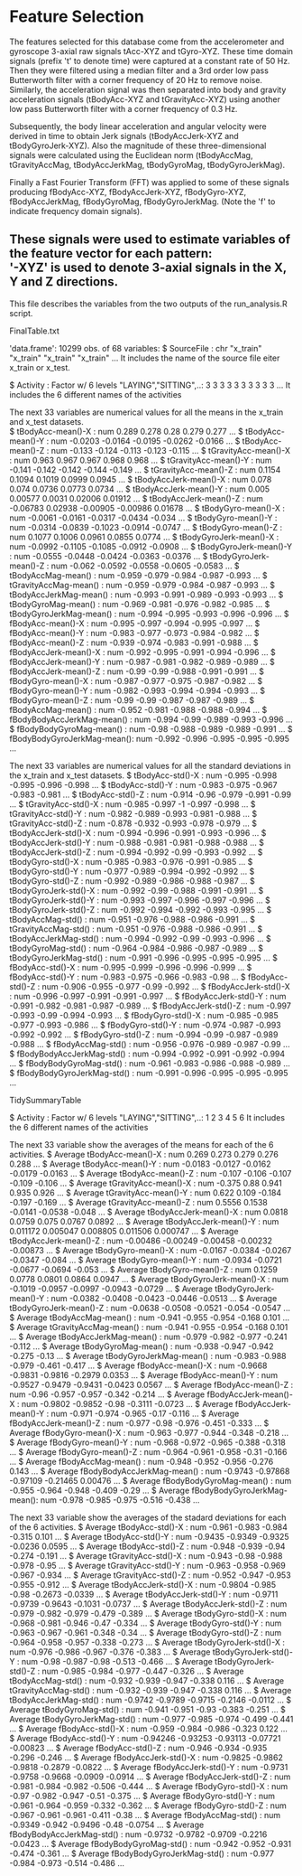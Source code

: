 
Feature Selection 
=================

The features selected for this database come from the accelerometer and gyroscope 3-axial raw signals tAcc-XYZ and tGyro-XYZ. These time domain signals (prefix 't' to denote time) were captured at a constant rate of 50 Hz. Then they were filtered using a median filter and a 3rd order low pass Butterworth filter with a corner frequency of 20 Hz to remove noise. Similarly, the acceleration signal was then separated into body and gravity acceleration signals (tBodyAcc-XYZ and tGravityAcc-XYZ) using another low pass Butterworth filter with a corner frequency of 0.3 Hz. 

Subsequently, the body linear acceleration and angular velocity were derived in time to obtain Jerk signals (tBodyAccJerk-XYZ and tBodyGyroJerk-XYZ). Also the magnitude of these three-dimensional signals were calculated using the Euclidean norm (tBodyAccMag, tGravityAccMag, tBodyAccJerkMag, tBodyGyroMag, tBodyGyroJerkMag). 

Finally a Fast Fourier Transform (FFT) was applied to some of these signals producing fBodyAcc-XYZ, fBodyAccJerk-XYZ, fBodyGyro-XYZ, fBodyAccJerkMag, fBodyGyroMag, fBodyGyroJerkMag. (Note the 'f' to indicate frequency domain signals). 

These signals were used to estimate variables of the feature vector for each pattern:  
'-XYZ' is used to denote 3-axial signals in the X, Y and Z directions.
-----------------------------------------------------------------------

This file describes the variables from the two outputs of the run_analysis.R script.


FinalTable.txt

'data.frame':   10299 obs. of  68 variables:
 $ SourceFile                 : chr  "x_train" "x_train" "x_train" "x_train" ...
 It includes the name of the source file eiter x_train or x_test.
 		
 $ Activity                   : Factor w/ 6 levels "LAYING","SITTING",..: 3 3 3 3 3 3 3 3 3 3 ...
 It includes the 6 different names of the activities

The next 33 variables are numerical values for all the means in the x_train and x_test datasets. 		
 $ tBodyAcc-mean()-X          : num  0.289 0.278 0.28 0.279 0.277 ...
 $ tBodyAcc-mean()-Y          : num  -0.0203 -0.0164 -0.0195 -0.0262 -0.0166 ...
 $ tBodyAcc-mean()-Z          : num  -0.133 -0.124 -0.113 -0.123 -0.115 ...
 $ tGravityAcc-mean()-X       : num  0.963 0.967 0.967 0.968 0.968 ...
 $ tGravityAcc-mean()-Y       : num  -0.141 -0.142 -0.142 -0.144 -0.149 ...
 $ tGravityAcc-mean()-Z       : num  0.1154 0.1094 0.1019 0.0999 0.0945 ...
 $ tBodyAccJerk-mean()-X      : num  0.078 0.074 0.0736 0.0773 0.0734 ...
 $ tBodyAccJerk-mean()-Y      : num  0.005 0.00577 0.0031 0.02006 0.01912 ...
 $ tBodyAccJerk-mean()-Z      : num  -0.06783 0.02938 -0.00905 -0.00986 0.01678 ...
 $ tBodyGyro-mean()-X         : num  -0.0061 -0.0161 -0.0317 -0.0434 -0.034 ...
 $ tBodyGyro-mean()-Y         : num  -0.0314 -0.0839 -0.1023 -0.0914 -0.0747 ...
 $ tBodyGyro-mean()-Z         : num  0.1077 0.1006 0.0961 0.0855 0.0774 ...
 $ tBodyGyroJerk-mean()-X     : num  -0.0992 -0.1105 -0.1085 -0.0912 -0.0908 ...
 $ tBodyGyroJerk-mean()-Y     : num  -0.0555 -0.0448 -0.0424 -0.0363 -0.0376 ...
 $ tBodyGyroJerk-mean()-Z     : num  -0.062 -0.0592 -0.0558 -0.0605 -0.0583 ...
 $ tBodyAccMag-mean()         : num  -0.959 -0.979 -0.984 -0.987 -0.993 ...
 $ tGravityAccMag-mean()      : num  -0.959 -0.979 -0.984 -0.987 -0.993 ...
 $ tBodyAccJerkMag-mean()     : num  -0.993 -0.991 -0.989 -0.993 -0.993 ...
 $ tBodyGyroMag-mean()        : num  -0.969 -0.981 -0.976 -0.982 -0.985 ...
 $ tBodyGyroJerkMag-mean()    : num  -0.994 -0.995 -0.993 -0.996 -0.996 ...
 $ fBodyAcc-mean()-X          : num  -0.995 -0.997 -0.994 -0.995 -0.997 ...
 $ fBodyAcc-mean()-Y          : num  -0.983 -0.977 -0.973 -0.984 -0.982 ...
 $ fBodyAcc-mean()-Z          : num  -0.939 -0.974 -0.983 -0.991 -0.988 ...
 $ fBodyAccJerk-mean()-X      : num  -0.992 -0.995 -0.991 -0.994 -0.996 ...
 $ fBodyAccJerk-mean()-Y      : num  -0.987 -0.981 -0.982 -0.989 -0.989 ...
 $ fBodyAccJerk-mean()-Z      : num  -0.99 -0.99 -0.988 -0.991 -0.991 ...
 $ fBodyGyro-mean()-X         : num  -0.987 -0.977 -0.975 -0.987 -0.982 ...
 $ fBodyGyro-mean()-Y         : num  -0.982 -0.993 -0.994 -0.994 -0.993 ...
 $ fBodyGyro-mean()-Z         : num  -0.99 -0.99 -0.987 -0.987 -0.989 ...
 $ fBodyAccMag-mean()         : num  -0.952 -0.981 -0.988 -0.988 -0.994 ...
 $ fBodyBodyAccJerkMag-mean() : num  -0.994 -0.99 -0.989 -0.993 -0.996 ...
 $ fBodyBodyGyroMag-mean()    : num  -0.98 -0.988 -0.989 -0.989 -0.991 ...
 $ fBodyBodyGyroJerkMag-mean(): num  -0.992 -0.996 -0.995 -0.995 -0.995 ...

The next 33 variables are numerical values for all the standard deviations in the x_train and x_test datasets.
 $ tBodyAcc-std()-X           : num  -0.995 -0.998 -0.995 -0.996 -0.998 ...
 $ tBodyAcc-std()-Y           : num  -0.983 -0.975 -0.967 -0.983 -0.981 ...
 $ tBodyAcc-std()-Z           : num  -0.914 -0.96 -0.979 -0.991 -0.99 ...
 $ tGravityAcc-std()-X        : num  -0.985 -0.997 -1 -0.997 -0.998 ...
 $ tGravityAcc-std()-Y        : num  -0.982 -0.989 -0.993 -0.981 -0.988 ...
 $ tGravityAcc-std()-Z        : num  -0.878 -0.932 -0.993 -0.978 -0.979 ...
 $ tBodyAccJerk-std()-X       : num  -0.994 -0.996 -0.991 -0.993 -0.996 ...
 $ tBodyAccJerk-std()-Y       : num  -0.988 -0.981 -0.981 -0.988 -0.988 ...
 $ tBodyAccJerk-std()-Z       : num  -0.994 -0.992 -0.99 -0.993 -0.992 ...
 $ tBodyGyro-std()-X          : num  -0.985 -0.983 -0.976 -0.991 -0.985 ...
 $ tBodyGyro-std()-Y          : num  -0.977 -0.989 -0.994 -0.992 -0.992 ...
 $ tBodyGyro-std()-Z          : num  -0.992 -0.989 -0.986 -0.988 -0.987 ...
 $ tBodyGyroJerk-std()-X      : num  -0.992 -0.99 -0.988 -0.991 -0.991 ...
 $ tBodyGyroJerk-std()-Y      : num  -0.993 -0.997 -0.996 -0.997 -0.996 ...
 $ tBodyGyroJerk-std()-Z      : num  -0.992 -0.994 -0.992 -0.993 -0.995 ...
 $ tBodyAccMag-std()          : num  -0.951 -0.976 -0.988 -0.986 -0.991 ...
 $ tGravityAccMag-std()       : num  -0.951 -0.976 -0.988 -0.986 -0.991 ...
 $ tBodyAccJerkMag-std()      : num  -0.994 -0.992 -0.99 -0.993 -0.996 ...
 $ tBodyGyroMag-std()         : num  -0.964 -0.984 -0.986 -0.987 -0.989 ...
 $ tBodyGyroJerkMag-std()     : num  -0.991 -0.996 -0.995 -0.995 -0.995 ...
 $ fBodyAcc-std()-X           : num  -0.995 -0.999 -0.996 -0.996 -0.999 ...
 $ fBodyAcc-std()-Y           : num  -0.983 -0.975 -0.966 -0.983 -0.98 ...
 $ fBodyAcc-std()-Z           : num  -0.906 -0.955 -0.977 -0.99 -0.992 ...
 $ fBodyAccJerk-std()-X       : num  -0.996 -0.997 -0.991 -0.991 -0.997 ...
 $ fBodyAccJerk-std()-Y       : num  -0.991 -0.982 -0.981 -0.987 -0.989 ...
 $ fBodyAccJerk-std()-Z       : num  -0.997 -0.993 -0.99 -0.994 -0.993 ...
 $ fBodyGyro-std()-X          : num  -0.985 -0.985 -0.977 -0.993 -0.986 ...
 $ fBodyGyro-std()-Y          : num  -0.974 -0.987 -0.993 -0.992 -0.992 ...
 $ fBodyGyro-std()-Z          : num  -0.994 -0.99 -0.987 -0.989 -0.988 ...
 $ fBodyAccMag-std()          : num  -0.956 -0.976 -0.989 -0.987 -0.99 ...
 $ fBodyBodyAccJerkMag-std()  : num  -0.994 -0.992 -0.991 -0.992 -0.994 ...
 $ fBodyBodyGyroMag-std()     : num  -0.961 -0.983 -0.986 -0.988 -0.989 ...
 $ fBodyBodyGyroJerkMag-std() : num  -0.991 -0.996 -0.995 -0.995 -0.995 ...


TidySummaryTable

 $ Activity                           : Factor w/ 6 levels "LAYING","SITTING",..: 1 2 3 4 5 6
It includes the 6 different names of the activities

The next 33 variable show the averages of the means for each of the 6 activities.
 $ Average tBodyAcc-mean()-X          : num  0.269 0.273 0.279 0.276 0.288 ...
 $ Average tBodyAcc-mean()-Y          : num  -0.0183 -0.0127 -0.0162 -0.0179 -0.0163 ...
 $ Average tBodyAcc-mean()-Z          : num  -0.107 -0.106 -0.107 -0.109 -0.106 ...
 $ Average tGravityAcc-mean()-X       : num  -0.375 0.88 0.941 0.935 0.926 ...
 $ Average tGravityAcc-mean()-Y       : num  0.622 0.109 -0.184 -0.197 -0.169 ...
 $ Average tGravityAcc-mean()-Z       : num  0.5556 0.1538 -0.0141 -0.0538 -0.048 ...
 $ Average tBodyAccJerk-mean()-X      : num  0.0818 0.0759 0.075 0.0767 0.0892 ...
 $ Average tBodyAccJerk-mean()-Y      : num  0.011172 0.005047 0.008805 0.011506 0.000747 ...
 $ Average tBodyAccJerk-mean()-Z      : num  -0.00486 -0.00249 -0.00458 -0.00232 -0.00873 ...
 $ Average tBodyGyro-mean()-X         : num  -0.0167 -0.0384 -0.0267 -0.0347 -0.084 ...
 $ Average tBodyGyro-mean()-Y         : num  -0.0934 -0.0721 -0.0677 -0.0694 -0.053 ...
 $ Average tBodyGyro-mean()-Z         : num  0.1259 0.0778 0.0801 0.0864 0.0947 ...
 $ Average tBodyGyroJerk-mean()-X     : num  -0.1019 -0.0957 -0.0997 -0.0943 -0.0729 ...
 $ Average tBodyGyroJerk-mean()-Y     : num  -0.0382 -0.0408 -0.0423 -0.0446 -0.0513 ...
 $ Average tBodyGyroJerk-mean()-Z     : num  -0.0638 -0.0508 -0.0521 -0.054 -0.0547 ...
 $ Average tBodyAccMag-mean()         : num  -0.941 -0.955 -0.954 -0.168 0.101 ...
 $ Average tGravityAccMag-mean()      : num  -0.941 -0.955 -0.954 -0.168 0.101 ...
 $ Average tBodyAccJerkMag-mean()     : num  -0.979 -0.982 -0.977 -0.241 -0.112 ...
 $ Average tBodyGyroMag-mean()        : num  -0.938 -0.947 -0.942 -0.275 -0.13 ...
 $ Average tBodyGyroJerkMag-mean()    : num  -0.983 -0.988 -0.979 -0.461 -0.417 ...
 $ Average fBodyAcc-mean()-X          : num  -0.9668 -0.9831 -0.9816 -0.2979 0.0353 ...
 $ Average fBodyAcc-mean()-Y          : num  -0.9527 -0.9479 -0.9431 -0.0423 0.0567 ...
 $ Average fBodyAcc-mean()-Z          : num  -0.96 -0.957 -0.957 -0.342 -0.214 ...
 $ Average fBodyAccJerk-mean()-X      : num  -0.9802 -0.9852 -0.98 -0.3111 -0.0723 ...
 $ Average fBodyAccJerk-mean()-Y      : num  -0.971 -0.974 -0.965 -0.17 -0.116 ...
 $ Average fBodyAccJerk-mean()-Z      : num  -0.977 -0.98 -0.976 -0.451 -0.333 ...
 $ Average fBodyGyro-mean()-X         : num  -0.963 -0.977 -0.944 -0.348 -0.218 ...
 $ Average fBodyGyro-mean()-Y         : num  -0.968 -0.972 -0.965 -0.388 -0.318 ...
 $ Average fBodyGyro-mean()-Z         : num  -0.964 -0.961 -0.958 -0.31 -0.166 ...
 $ Average fBodyAccMag-mean()         : num  -0.948 -0.952 -0.956 -0.276 0.143 ...
 $ Average fBodyBodyAccJerkMag-mean() : num  -0.9743 -0.97868 -0.97109 -0.21465 0.00476 ...
 $ Average fBodyBodyGyroMag-mean()    : num  -0.955 -0.964 -0.948 -0.409 -0.29 ...
 $ Average fBodyBodyGyroJerkMag-mean(): num  -0.978 -0.985 -0.975 -0.516 -0.438 ...

The next 33 variable show the averages of the stadard deviations for each of the 6 activities.
 $ Average tBodyAcc-std()-X           : num  -0.961 -0.983 -0.984 -0.315 0.101 ...
 $ Average tBodyAcc-std()-Y           : num  -0.9435 -0.9349 -0.9325 -0.0236 0.0595 ...
 $ Average tBodyAcc-std()-Z           : num  -0.948 -0.939 -0.94 -0.274 -0.191 ...
 $ Average tGravityAcc-std()-X        : num  -0.943 -0.98 -0.988 -0.978 -0.95 ...
 $ Average tGravityAcc-std()-Y        : num  -0.963 -0.958 -0.969 -0.967 -0.934 ...
 $ Average tGravityAcc-std()-Z        : num  -0.952 -0.947 -0.953 -0.955 -0.912 ...
 $ Average tBodyAccJerk-std()-X       : num  -0.9804 -0.985 -0.98 -0.2673 -0.0339 ...
 $ Average tBodyAccJerk-std()-Y       : num  -0.9711 -0.9739 -0.9643 -0.1031 -0.0737 ...
 $ Average tBodyAccJerk-std()-Z       : num  -0.979 -0.982 -0.979 -0.479 -0.389 ...
 $ Average tBodyGyro-std()-X          : num  -0.968 -0.981 -0.946 -0.47 -0.334 ...
 $ Average tBodyGyro-std()-Y          : num  -0.963 -0.967 -0.961 -0.348 -0.34 ...
 $ Average tBodyGyro-std()-Z          : num  -0.964 -0.958 -0.957 -0.338 -0.273 ...
 $ Average tBodyGyroJerk-std()-X      : num  -0.976 -0.986 -0.967 -0.376 -0.383 ...
 $ Average tBodyGyroJerk-std()-Y      : num  -0.98 -0.987 -0.98 -0.513 -0.466 ...
 $ Average tBodyGyroJerk-std()-Z      : num  -0.985 -0.984 -0.977 -0.447 -0.326 ...
 $ Average tBodyAccMag-std()          : num  -0.932 -0.939 -0.947 -0.338 0.116 ...
 $ Average tGravityAccMag-std()       : num  -0.932 -0.939 -0.947 -0.338 0.116 ...
 $ Average tBodyAccJerkMag-std()      : num  -0.9742 -0.9789 -0.9715 -0.2146 -0.0112 ...
 $ Average tBodyGyroMag-std()         : num  -0.941 -0.951 -0.93 -0.383 -0.251 ...
 $ Average tBodyGyroJerkMag-std()     : num  -0.977 -0.985 -0.974 -0.499 -0.441 ...
 $ Average fBodyAcc-std()-X           : num  -0.959 -0.984 -0.986 -0.323 0.122 ...
 $ Average fBodyAcc-std()-Y           : num  -0.94246 -0.93253 -0.93113 -0.07721 -0.00823 ...
 $ Average fBodyAcc-std()-Z           : num  -0.946 -0.934 -0.935 -0.296 -0.246 ...
 $ Average fBodyAccJerk-std()-X       : num  -0.9825 -0.9862 -0.9818 -0.2879 -0.0822 ...
 $ Average fBodyAccJerk-std()-Y       : num  -0.9731 -0.9758 -0.9668 -0.0909 -0.0914 ...
 $ Average fBodyAccJerk-std()-Z       : num  -0.981 -0.984 -0.982 -0.506 -0.444 ...
 $ Average fBodyGyro-std()-X          : num  -0.97 -0.982 -0.947 -0.51 -0.375 ...
 $ Average fBodyGyro-std()-Y          : num  -0.961 -0.964 -0.959 -0.332 -0.362 ...
 $ Average fBodyGyro-std()-Z          : num  -0.967 -0.961 -0.961 -0.411 -0.38 ...
 $ Average fBodyAccMag-std()          : num  -0.9349 -0.942 -0.9496 -0.48 -0.0754 ...
 $ Average fBodyBodyAccJerkMag-std()  : num  -0.9732 -0.9782 -0.9709 -0.2216 -0.0423 ...
 $ Average fBodyBodyGyroMag-std()     : num  -0.942 -0.952 -0.931 -0.474 -0.361 ...
 $ Average fBodyBodyGyroJerkMag-std() : num  -0.977 -0.984 -0.973 -0.514 -0.486 ...